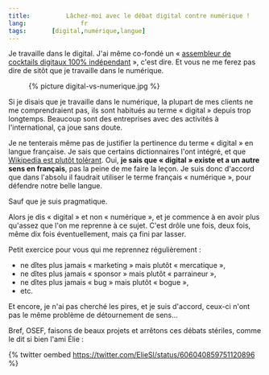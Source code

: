 ```yaml
---
title:			Lâchez-moi avec le débat digital contre numérique !
lang:				fr
tags:       [digital,numérique,langue]
---
```


Je travaille dans le digital. J'ai même co-fondé un « [assembleur de cocktails digitaux 100% indépendant](http://clever-age.com) », c'est dire. Et vous ne me ferez pas dire de sitôt que je travaille dans le numérique.
<figure>
  {% picture digital-vs-numerique.jpg %}
</figure>

Si je disais que je travaille dans le numérique, la plupart de mes clients ne me comprendraient pas, ils sont habitués au terme « digital » depuis trop longtemps. Beaucoup sont des entreprises avec des activités à l'international, ça joue sans doute.

Je ne tenterais même pas de justifier la pertinence du terme « digital » en langue française. Je sais que certains dictionnaires l'ont intégré, et que [Wikipedia est plutôt tolérant](http://fr.wikipedia.org/wiki/Num%C3%A9rique#.C2.AB_Num.C3.A9rique_.C2.BB_et_.C2.AB_digital_.C2.BB). Oui, **je sais que « digital » existe et a un autre sens en français**, pas la peine de me faire la leçon. Je suis donc d'accord que dans l'absolu il faudrait utiliser le terme français « numérique », pour défendre notre belle langue. 

Sauf que je suis pragmatique.

Alors je dis « digital » et non « numérique », et je commence à en avoir plus qu'assez que l'on me reprenne à ce sujet. C'est drôle une fois, deux fois, même dix fois éventuellement, mais ça fini par lasser.

Petit exercice pour vous qui me reprennez régulièrement :

- ne dîtes plus jamais « marketing » mais plutôt « mercatique »,
- ne dîtes plus jamais « sponsor » mais plutôt « parraineur »,
- ne dîtes plus jamais « bug » mais plutôt « bogue »,
- etc.

Et encore, je n'ai pas cherché les pires, et je suis d'accord, ceux-ci n'ont pas le même problème de détournement de sens…

Bref, OSEF, faisons de beaux projets et arrêtons ces débats stériles, comme le dit si bien l'ami Élie :

{% twitter oembed https://twitter.com/ElieSl/status/606040859751120896 %}

